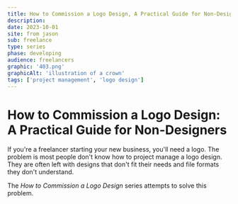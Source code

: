 ```yaml
---
title: How to Commission a Logo Design, A Practical Guide for Non-Designers
description: 
date: 2023-10-01
site: from jason
sub: freelance
type: series
phase: developing
audience: freelancers
graphic: '403.png'
graphicAlt: 'illustration of a crown'
tags: ['project management', 'logo design']
---
```

# How to Commission a Logo Design: A Practical Guide for Non-Designers

If you're a freelancer starting your new business, you'll need a logo. The problem is most people don't know how to project manage a logo design. They are often left with designs that don't fit their needs and file formats they don't understand.

The *How to Commission a Logo Design* series attempts to solve this problem.


